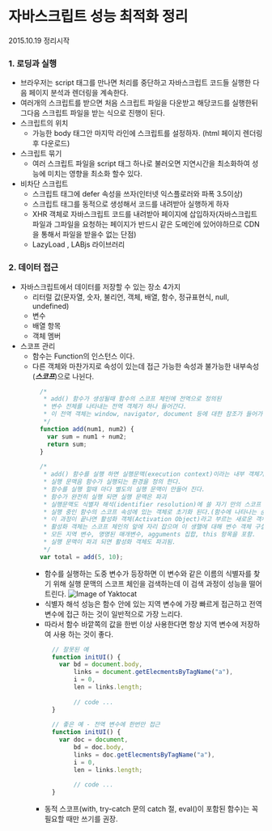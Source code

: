 # 자바스크립트 성능 최적화 정리
2015.10.19 정리시작

### 1. 로딩과 실행

+ 브라우저는 script 태그를 만나면 처리를 중단하고 자바스크립트 코드들 실행한 다음 페이지 분석과 렌더링을 계속한다.
+ 여러개의 스크립트를 받으면 처음 스크립트 파일을 다운받고 해당코드를 실행한뒤 그다음 스크립트 파일을 받는 식으로 진행이 된다.
+ 스크립트의 위치
  - 가능한 body 태그안 마지막 라인에 스크립트를 설정하자. (html 페이지 렌더링후 다운로드)
+ 스크립트 묶기
  - 여러 스크립트 파일을 script 태그 하나로 불러오면 지연시간을 최소화하여 성능에 미치는 영향을 최소화 할수 있다.
+ 비차단 스크립트
  - 스크립트 태그에 defer 속성을 쓰자(인터넷 익스플로러와 파폭 3.5이상)
  - 스크립트 태그를 동적으로 생성해서 코드를 내려받아 실행하게 하자
  - XHR 객체로 자바스크립트 코드를 내려받아 페이지에 삽입하자(자바스크립트 파일과 그파일을 요청하는 페이지가 반드시 같은 도메인에 있어야하므로 CDN을 통해서 파일을 받을수 없는 단점)
  - LazyLoad , LABjs 라이브러리 
  
### 2. 데이터 접근

+ 자바스크립트에서 데이터를 저장할 수 있는 장소 4가지
  - 리터럴 값(문자열, 숫자, 불리언, 객체, 배열, 함수, 정규표현식, null, undefined)
  - 변수
  - 배열 항목
  - 객체 멤버
+ 스코프 관리
  - 함수는 Function의 인스턴스 이다.
  - 다른 객체와 마찬가지로 속성이 있는데 접근 가능한 속성과 불가능한 내부속성(***스코프***)으로 나뉜다.
    ```javascript
      /*
       * add() 함수가 생성될때 함수의 스코프 체인에 전역으로 정의된 
       * 변수 전체를 나타내는 전역 객체가 하나 들어간다.
       * 이 전역 객체는 window, navigator, document 등에 대한 참조가 들어가 있다.
       */
      function add(num1, num2) {
        var sum = num1 + num2;
        return sum;
      }
      
      /*
       * add() 함수를 실행 하면 실행문맥(execution context)이라는 내부 객체가 생성
       * 실행 문맥음 함수가 실행되는 환경을 정의 한다.
       * 함수를 실행 할때 마다 별도의 실행 문맥이 만들어 진다.
       * 함수가 완전히 실행 되면 실행 문맥은 파괴
       * 실행문맥도 식별자 해석(identifier resolution)에 쓸 자기 만의 스코프 체인을 생성하는데 
       * 실행 중인 함수의 스코프 속성에 있는 객체로 초기화 된다.(함수에 나타나는 순서대로 복사됨)
       * 이 과정이 끝나면 활성화 객체(Activation Object)라고 부르는 새로운 객체가 실행 문맥에 생성 된다.
       * 활성화 객체는 스코프 체인의 앞에 자리 잡으며 이 생핼에 대해 변수 객체 구실을 한다.
       * 모든 지역 변수, 명명된 매개변수, agguments 집합, this 항목을 포함.
       * 실행 문맥이 파괴 되면 활성화 객체도 파괴됨.
       */
      var total = add(5, 10);
      ```
    - 함수를 실행하는 도중 변수가 등장하면 이 변수와 같은 이름의 식별자를 찾기 위해 실행 문맥의 스코프 체인을 검색하는데 
    이 검색 과정이 성능을 떨어트린다.
    ![Image of Yaktocat](http://figures.oreilly.com/tagoreillycom20090601oreillybooks300541I_book_d1e1/figs/I_mediaobject7_d1e6895-web.png)
    - 식별자 해석 성능은 함수 안에 있는 지역 변수에 가장 빠르게 접근하고 전역 변수에 접근 하는 것이 일반적으로 가장 느리다.
    - 따라서 함수 바깥쪽의 값을 한번 이상 사용한다면 항상 지역 변수에 저장하여 사용 하는 것이 좋다.
      ```javascript
        // 잘못된 예
        function initUI() {
          var bd = document.body,
              links = document.getElecmentsByTagName("a"),
              i = 0,
              len = links.length;
              
              // code ...
        }
        
        // 좋은 예 - 전역 변수에 한번만 접근
        function initUI() {
          var doc = document,
              bd = doc.body,
              links = doc.getElecmentsByTagName("a"),
              i = 0,
              len = links.length;
              
              // code ...
        }
      ```
    - 동적 스코프(with, try-catch 문의 catch 절, eval()이 포함된 함수)는 꼭 필요할 때만 쓰기를 권장.
